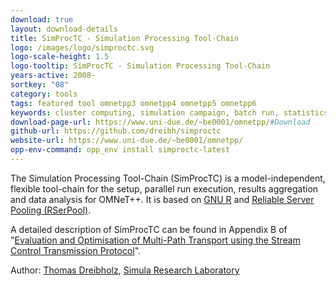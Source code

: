 ```yaml
---
download: true
layout: download-details
title: SimProcTC - Simulation Processing Tool-Chain
logo: /images/logo/simproctc.svg
logo-scale-height: 1.5
logo-tooltip: SimProcTC - Simulation Processing Tool-Chain
years-active: 2008-
sortkey: "08"
category: tools
tags: featured tool omnetpp3 omnetpp4 omnetpp5 omnetpp6
keywords: cluster computing, simulation campaign, batch run, statistics
download-page-url: https://www.uni-due.de/~be0001/omnetpp/#Download
github-url: https://github.com/dreibh/simproctc
website-url: https://www.uni-due.de/~be0001/omnetpp/
opp-env-command: opp_env install simproctc-latest
---
```


The Simulation Processing Tool-Chain&nbsp;(SimProcTC) is a model-independent, flexible tool-chain for the setup, parallel run execution, results aggregation and data analysis for OMNeT++. It is based on [GNU R](https://www.r-project.org/) and [Reliable Server Pooling (RSerPool)](https://www.uni-due.de/~be0001/rserpool/).

A detailed description of SimProcTC can be found in Appendix&nbsp;B of "[Evaluation and Optimisation of Multi-Path Transport using the Stream Control Transmission Protocol](https://duepublico2.uni-due.de/servlets/MCRFileNodeServlet/duepublico_derivate_00029737/Dre2012_final.pdf)".

Author: [Thomas Dreibholz](https://www.uni-due.de/~be0001/), [Simula Research Laboratory](https://www.simula.no/)
